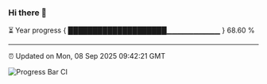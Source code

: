 ### Hi there 👋

⏳ Year progress { ████████████████████▁▁▁▁▁▁▁▁▁▁ } 68.60 %

---

⏰ Updated on Mon, 08 Sep 2025 09:42:21 GMT

![Progress Bar CI](https://github.com/IshwaranRudhara/GIT-ACTION/workflows/Progress%20Bar%20CI/badge.svg)
